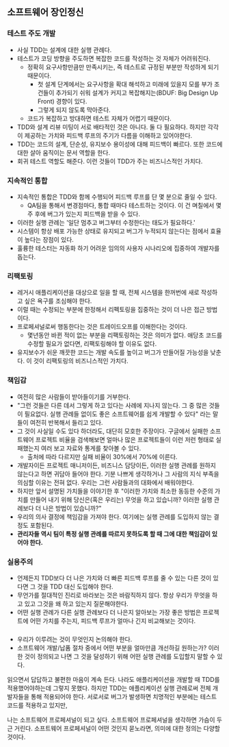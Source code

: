 ## 소프트웨어 장인정신
### 테스트 주도 개발
- 사실 TDD는 설계에 대한 실행 관례다. 
- 테스트가 코딩 방향을 주도하면 복잡한 코드를 작성하는 것 자체가 어려워진다.
  - 정확히 요구사항만큼만 만족시키는, 즉 테스트로 규정된 부분만 작성하게 되기 때문이다.
    - 첫 설계 단계에서는 요구사항을 확대 해석하고 미래에 있을지 모를 부가 조건들이 추가되기 쉬워 설계가 커지고 복잡해지는(BDUF: Big Design Up Front) 경향이 있다.
    - 그렇게 되지 않도록 막아준다.
  - 코드가 복잡하고 방대하면 테스트 자체가 어렵기 때문이다.  
- TDD와 설계 리뷰 미팅이 서로 배타적인 것은 아니다. 둘 다 필요하다. 하지만 각각이 제공하는 가치와 피드백 루프의 주기가 다름을 이해하고 있어야한다.
- TDD는 코드의 설계, 단순성, 유지보수 용이성에 대해 피드백이 빠르다. 또한 코드에 대한 살아 움직이는 문서 역할을 한다.
- 회귀 테스트 역할도 해준다. 이런 것들이 TDD가 주는 비즈니스적인 가치다.

### 지속적인 통합
- 지속적인 통합은 TDD와 함께 수행되어 피드백 루프를 단 몇 분으로 줄일 수 있다. 
  - QA팀을 통해서 변경점마다, 통합 때마다 테스트하는 것이다. 이 건 며칠에서 몇 주 후에 버그가 있는지 피드백을 받을 수 있다.
- 이러한 실행 관례는 '일단 멈추고 버그부터 수정한다는 태도가 필요하다.'
- 시스템이 항상 배포 가능한 상태로 유지되고 버그가 누적되지 않는다는 점에서 효율이 높다는 장점이 있다.
- 훌륭한 테스터는 자동화 하기 어려운 임의의 사용자 시나리오에 집중하여 개발자를 돕는다.

### 리팩토링
- 레거시 애플리케이션을 대상으로 일을 할 때, 전체 시스템을 한꺼번에 새로 작성하고 싶은 욕구를 조심해야 한다.
- 이럴 때는 수정되는 부분에 한정해서 리펙토링을 집중하는 것이 더 나은 접근 방법이다.
- 프로페셔널로써 행동한다는 것은 트레이드오프를 이해한다는 것이다. 
  - 몇년동안 바뀐 적이 없는 부분을 리팩토링하는 것은 의미가 없다. 애당초 코드를 수정할 필요가 없다면, 리팩토링해야 할 이유도 없다. 
- 유지보수가 쉬운 깨끗한 코드는 개발 속도를 높이고 버그가 만들어질 가능성을 낮춘다. 이 것이 리팩토링의 비즈니스적인 가치다.

### 책임감
- 여전히 많은 사람들이 받아들이기를 거부한다.
- "그런 것들은 다른 데서 그렇게 하고 있다는 사례에 지나지 않는다. 그 중 많은 것들이 필요없다. 실행 관례들 없이도 좋은 소프트웨어를 쉽게 개발할 수 있다" 라는 말들이 여전히 반복해서 들리고 있다.
- 그 것이 사실일 수도 있다 하더라도, 대단히 모호한 주장이다. 구글에서 실패한 소프트웨어 프로젝트 비율을 검색해보면 얼마나 많은 프로젝트들이 이런 저런 형태로 실패했는지 여러 보고 자료와 통게를 찾아볼 수 있다.
  - 출처에 따라 다르지만 실패 비율이 30%에서 70%에 이른다.
- 개발자이든 프로젝트 매니저이든, 비즈니스 담당이든, 이러한 실행 관례를 원하지 않는다고 하면 귀담아 들어야 한다. 기분 나쁘게 생각하거나 그 사람의 지식 부족을 의심할 이유는 전혀 없다. 우리는 그런 사람들과의 대화에서 배워야한다.
- 하지만 앞서 설명된 가치들을 이야기한 후 "이러한 가치와 최소한 동등한 수준의 가치를 만들어 내기 위해 당신은(혹은 우리는) 무엇을 하고 있습니까? 이러한 실행 관례보다 더 나은 방법이 있습니까?" 
- 우리의 의사 결정에 책임감을 가져야 한다. 여기에는 실행 관례를 도입하지 않는 결정도 포함된다.
- **관리자들 역시 팀이 특정 실행 관례를 따르지 못하도록 할 때 그에 대한 책임감이 있어야 한다.**

### 실용주의
- 언제든지 TDD보다 더 나은 가치와 더 빠른 피드백 루프를 줄 수 있는 다른 것이 있다면 그 것을 TDD 대신 도입해야 한다.
- 무언가를 절대적인 진리로 바라보는 것은 바람직하지 않다. 항상 우리가 무엇을 하고 있고 그것을 왜 하고 있는지 질문해야한다.
- 어떤 실행 관례가 다른 실행 관례보다 더 나은지 알아보는 가장 좋은 방법은 프로젝트에 어떤 가치를 주는지, 피드백 루프가 얼마나 긴지 비교해보는 것이다.

###
- 우리가 이루려는 것이 무엇인지 논의해야 한다.
- 소프트웨어 개발/납품 절차 중에서 어떤 부분을 얼마만큼 개선하길 원하는가? 이러한 것이 정의되고 나면 그 것을 달성하기 위해 어떤 실행 관례를 도입할지 말할 수 있다.

읽으면서 답답하고 불편한 마음이 계속 든다. 
나라도 애플리케이션을 개발할 때 TDD를 적용했어야하는데 그렇지 못했다.
하지만 TDD는 애플리케이션 실행 관례로써 전체 개발자들을 통해 적용되어야 한다.
서로서로 버그가 발생하면 치명적인 부분에는 테스트 코드를 적용하고 있지만, 

나는 소프트웨어 프로페셔널이 되고 싶다. 소프트웨어 프로페셔널을 생각하면 가슴이 두근 거린다.
소프트웨어 프로페셔널이 어떤 것인지 묻노라면, 의미에 대한 정의는 다양할 것이다.
